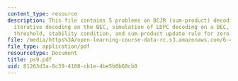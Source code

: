 ```yaml
---
content_type: resource
description: This file contains 5 problems on BCJR (sum-product) decoding of SPC codes,
  iterative decoding on the BEC, simulation of LDPC decoding on a BEC, iterative decoding
  threshold, stability condition, and sum-product update rule for zero-sum nodes.
file: /media/https%3A/open-learning-course-data-rc.s3.amazonaws.com/6-451-principles-of-digital-communication-ii-spring-2005/81263d3a8c394108cb1e4be5b0b68cb0_ps9.pdf
file_type: application/pdf
resourcetype: Document
title: ps9.pdf
uid: 81263d3a-8c39-4108-cb1e-4be5b0b68cb0
---
```

